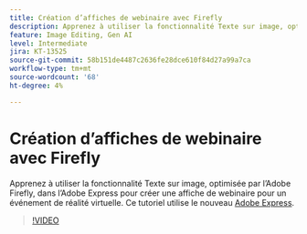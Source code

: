 ```yaml
---
title: Création d’affiches de webinaire avec Firefly
description: Apprenez à utiliser la fonctionnalité Texte sur image, optimisée par l’Adobe Firefly, dans l’Adobe Express pour créer une affiche de webinaire pour un événement de réalité virtuelle
feature: Image Editing, Gen AI
level: Intermediate
jira: KT-13525
source-git-commit: 58b151de4487c2636fe28dce610f84d27a99a7ca
workflow-type: tm+mt
source-wordcount: '68'
ht-degree: 4%

---
```


# Création d’affiches de webinaire avec Firefly

Apprenez à utiliser la fonctionnalité Texte sur image, optimisée par l’Adobe Firefly, dans l’Adobe Express pour créer une affiche de webinaire pour un événement de réalité virtuelle. Ce tutoriel utilise le nouveau [Adobe Express](https://www.adobe.com/express/).

>[!VIDEO](https://video.tv.adobe.com/v/3420810?quality=12&learn=on&hidetitle=true)